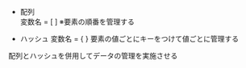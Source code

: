 - 配列  
変数名 = [ ]
※要素の順番を管理する

- ハッシュ
  変数名 = { }
  要素の値ごとにキーをつけて値ごとに管理する


配列とハッシュを併用してデータの管理を実施させる

